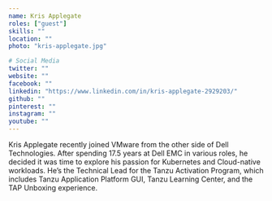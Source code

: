 ```yaml
---
name: Kris Applegate
roles: ["guest"]
skills: ""
location: ""
photo: "kris-applegate.jpg"

# Social Media
twitter: ""
website: ""
facebook: ""
linkedin: "https://www.linkedin.com/in/kris-applegate-2929203/"
github: ""
pinterest: ""
instagram: ""
youtube: ""
---
```

<!-- markdownlint-disable MD041-->
Kris Applegate recently joined VMware from the other side of Dell Technologies.
After spending 17.5 years at Dell EMC in various roles, he decided it was time to explore his passion for Kubernetes and Cloud-native workloads. He’s the Technical Lead for the Tanzu Activation Program, which includes Tanzu Application Platform GUI, Tanzu Learning Center, and the TAP Unboxing experience.

<!--more-->
